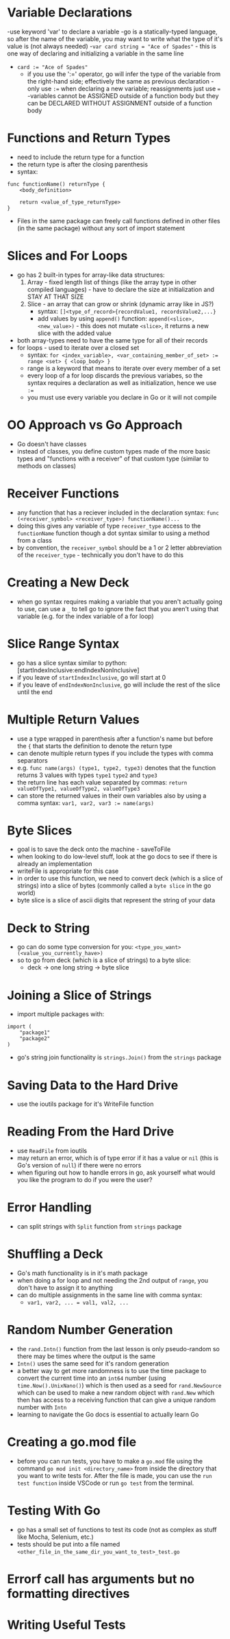 # Variable Declarations

-use keyword 'var' to declare a variable
-go is a statically-typed language, so after the name of the variable, you may want to write what the type of it's value is (not always needed)
-`var card string = "Ace of Spades"`
	- this is one way of declaring and initializing a variable in the same line
- `card := "Ace of Spades"` 
	- if you use the ':=' operator, go will infer the type of the variable from the right-hand side; effectively the same as previous declaration
-only use `:=` when declaring a new variable; reassignments just use `=`
-variables cannot be ASSIGNED outside of a function body but they can be DECLARED WITHOUT ASSIGNMENT outside of a function body

# Functions and Return Types

- need to include the return type for a function
- the return type is after the closing parenthesis
- syntax:
```
func functionName() returnType {
	<body_definition>

	return <value_of_type_returnType>
}
```
- Files in the same package can freely call functions defined in other files (in the same package) without any sort of import statement

# Slices and For Loops
- go has 2 built-in types for array-like data structures:
	1. Array - fixed length list of things (like the array type in other compiled languages) - have to declare the size at initialization and STAY AT THAT SIZE
	2. Slice - an array that can grow or shrink (dynamic array like in JS?)
		- syntax: `[]<type_of_record>{recordValue1, recordsValue2,...}`
		- add values by using `append()` function: `append(<slice>, <new_value>)` - this does not mutate `<slice>`, it returns a new slice with the added value
- both array-types need to have the same type for all of their records
- for loops - used to iterate over a closed set
	- syntax: 
	`for <index_variable>, <var_containing_member_of_set> := range <set> { <loop_body> }`
	- range is a keyword that means to iterate over every member of a set
	- every loop of a for loop discards the previous variabes, so the syntax requires a declaration as well as initialization, hence we use `:=`
	- you must use every variable you declare in Go or it will not compile

# OO Approach vs Go Approach
- Go doesn't have classes
- instead of classes, you define custom types made of the more basic types and "functions with a receiver" of that custom type (similar to methods on classes)

# Receiver Functions
- any function that has a reciever included in the declaration syntax:
`func (<receiver_symbol> <receiver_type>) functionName()...`
- doing this gives any variable of type `receiver_type` access to the `functionName` function though a dot syntax similar to using a method from a class
- by convention, the `receiver_symbol` should be a 1 or 2 letter abbreviation of the `receiver_type` - technically you don't have to do this

# Creating a New Deck
- when go syntax requires making a variable that you aren't actually going to use, can use a `_` to tell go to ignore the fact that you aren't using that variable (e.g. for the index variable of a for loop)

# Slice Range Syntax
- go has a slice syntax similar to python: <slice>[startIndexInclusive:endIndexNonInclusive]
- if you leave of `startIndexInclusive`, go will start at 0
- if you leave of `endIndexNonInclusive`, go will include the rest of the slice until the end

# Multiple Return Values
- use a type wrapped in parenthesis after a function's name but before the `{` that starts the definition to denote the return type
- can denote multiple return types if you include the types with comma separators
- e.g. `func name(args) (type1, type2, type3)` denotes that the function returns 3 values with types `type1` `type2` and `type3`
- the return line has each value separated by commas: `return valueOfType1, valueOfType2, valueOfType3`
- can store the returned values in their own variables also by using a comma syntax: `var1, var2, var3 := name(args)`

# Byte Slices
- goal is to save the deck onto the machine - saveToFile
- when looking to do low-level stuff, look at the go docs to see if there is already an implementation
- writeFile is appropriate for this case
- in order to use this function, we need to convert deck (which is a slice of strings) into a slice of bytes (commonly called a `byte slice` in the go world)
- byte slice is a slice of ascii digits that represent the string of your data

# Deck to String
- go can do some type conversion for you: `<type_you_want>(<value_you_currently_have>)`
- so to go from deck (which is a slice of strings) to a byte slice:
	- deck -> one long string -> byte slice

# Joining a Slice of Strings
- import multiple packages with:
```
import (
	"package1"
	"package2"
)
```
- go's string join functionality is `strings.Join()` from the `strings` package

# Saving Data to the Hard Drive
- use the ioutils package for it's WriteFile function

# Reading From the Hard Drive
- use `ReadFile` from ioutils
- may return an error, which is of type error if it has a value or `nil` (this is Go's version of `null`) if there were no errors
- when figuring out how to handle errors in go, ask yourself what would you like the program to do if you were the user?

# Error Handling 
- can split strings with `Split` function from `strings` package

# Shuffling a Deck
- Go's math functionality is in it's math package
- when doing a for loop and not needing the 2nd output of `range`, you don't have to assign it to anything
- can do multiple assignments in the same line with comma syntax:
	- `var1, var2, ... = val1, val2, ...`

# Random Number Generation
- the `rand.Intn()` function from the last lesson is only pseudo-random so there may be times where the output is the same
- `Intn()` uses the same seed for it's random generation
- a better way to get more randomness is to use the time package to convert the current time into an `int64` number (using `time.Now().UnixNano()`) which is then used as a seed for `rand.NewSource` which can be used to make a new random object with `rand.New` which then has access to a receiving function that can give a unique random number with `Intn`
- learning to navigate the Go docs is essential to actually learn Go

# Creating a go.mod file
- before you can run tests, you have to make a `go.mod` file using the command `go mod init <directory_name>` from inside the directory that you want to write tests for. After the file is made, you can use the `run test function` inside VSCode or run `go test` from the terminal.

# Testing With Go
- go has a small set of functions to test its code (not as complex as stuff like Mocha, Selenium, etc.)
- tests should be put into a file named `<other_file_in_the_same_dir_you_want_to_test>_test.go`

# Errorf call has arguments but no formatting directives

# Writing Useful Tests
